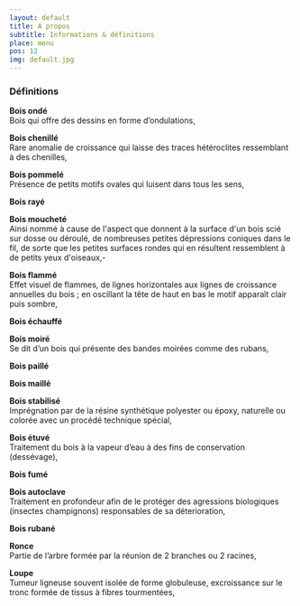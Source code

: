```yaml
---
layout: default
title: A propos
subtitle: Informations & définitions
place: menu
pos: 12
img: default.jpg
---
```


<div markdown="1" class="col-8 offset-2 text-justify">

### Définitions  
**Bois ondé**  
Bois qui offre des dessins en forme d’ondulations,

**Bois chenillé**  
Rare anomalie de croissance qui laisse des traces hétéroclites ressemblant à des chenilles,

**Bois pommelé**  
Présence de petits motifs ovales qui luisent dans tous les sens, 

**Bois rayé**  

**Bois moucheté**  
Ainsi nommé à cause de l'aspect que donnent à la surface d'un bois scié sur dosse ou déroulé, de nombreuses petites dépressions coniques dans le fil, de sorte que les petites surfaces rondes qui en résultent ressemblent à de petits yeux d'oiseaux,-

**Bois flammé**  
Effet visuel de flammes, de lignes horizontales aux lignes de croissance annuelles du bois ; en oscillant la tête de haut en bas le motif apparaît clair puis sombre,

**Bois échauffé**  


**Bois moiré**  
Se dit d’un bois qui présente des bandes moirées comme des rubans,

**Bois paillé**  

**Bois maillé**  

**Bois stabilisé**  
Imprégnation par de la résine synthétique polyester ou époxy, naturelle ou colorée avec un procédé technique spécial,

**Bois étuvé**  
Traitement du bois à la vapeur d’eau à des fins de conservation (dessévage),

**Bois fumé**  

**Bois autoclave**  
Traitement en profondeur afin de le protéger des agressions biologiques (insectes 
champignons) responsables de sa déterioration,

**Bois rubané**  

**Ronce**  
Partie de l’arbre formée par la réunion de 2 branches ou 2 racines,

**Loupe**  
Tumeur ligneuse souvent isolée de forme globuleuse, excroissance sur le tronc formée de tissus à fibres tourmentées,

</div>